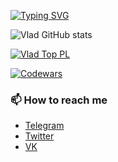 [![Typing SVG](https://readme-typing-svg.herokuapp.com?color=%2333D8F7&size=24&duration=6000&lines=Mathematics+and+Mechanics+Faculty;Ural+Federal+University;Fundamental+informatics+and+information+technology)](https://git.io/typing-svg)

![Vlad GitHub stats](https://github-readme-stats.vercel.app/api?username=AtkishkinVlad&count_private=true)

[![Vlad Top PL](https://github-readme-stats.vercel.app/api/top-langs/?username=AtkishkinVlad&layout=compact)](https://github.com/AtkishkinVlad/github-readme-stats)

[![Codewars](https://www.codewars.com/users/AtkishkinVlad/badges/small)](https://www.codewars.com/users/AtkishkinVlad)

### 📫 How to reach me

* [Telegram](https://t.me/KotikVacia)
* [Twitter](https://twitter.com/KotikVacia)
* [VK](http://vk.com/vladatkishkin)

<!--
**AtkishkinVlad/AtkishkinVlad** is a ✨ _special_ ✨ repository because its `README.md` (this file) appears on your GitHub profile.

Here are some ideas to get you started:

- 🔭 I’m currently working on ...
- 🌱 I’m currently learning ...
- 👯 I’m looking to collaborate on ...
- 🤔 I’m looking for help with ...
- 💬 Ask me about ...
- 📫 How to reach me: ...
- 😄 Pronouns: ...
- ⚡ Fun fact: ...
-->

